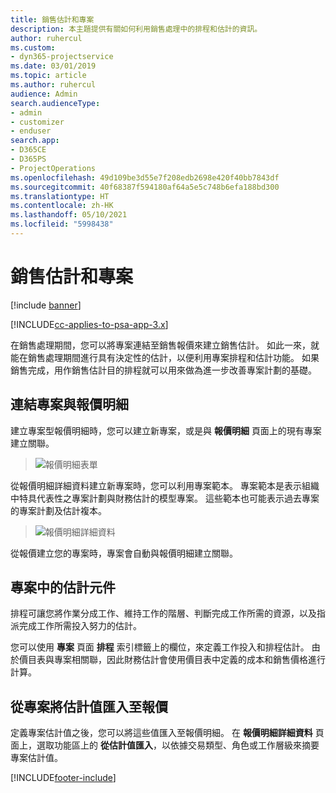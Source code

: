 ```yaml
---
title: 銷售估計和專案
description: 本主題提供有關如何利用銷售處理中的排程和估計的資訊。
author: ruhercul
ms.custom:
- dyn365-projectservice
ms.date: 03/01/2019
ms.topic: article
ms.author: ruhercul
audience: Admin
search.audienceType:
- admin
- customizer
- enduser
search.app:
- D365CE
- D365PS
- ProjectOperations
ms.openlocfilehash: 49d109be3d55e7f208edb2698e420f40bb7843df
ms.sourcegitcommit: 40f68387f594180af64a5e5c748b6efa188bd300
ms.translationtype: HT
ms.contentlocale: zh-HK
ms.lasthandoff: 05/10/2021
ms.locfileid: "5998438"
---
```

# <a name="sales-estimates-and-projects"></a>銷售估計和專案

[!include [banner](../includes/psa-now-project-operations.md)]

[!INCLUDE[cc-applies-to-psa-app-3.x](../includes/cc-applies-to-psa-app-3x.md)]

在銷售處理期間，您可以將專案連結至銷售報價來建立銷售估計。 如此一來，就能在銷售處理期間進行具有決定性的估計，以便利用專案排程和估計功能。 如果銷售完成，用作銷售估計目的排程就可以用來做為進一步改善專案計劃的基礎。

## <a name="linking-a-project-to-a-quote-line"></a>連結專案與報價明細

建立專案型報價明細時，您可以建立新專案，或是與 **報價明細** 頁面上的現有專案建立關聯。 

> ![報價明細表單](media/project-8.png)
 
從報價明細詳細資料建立新專案時，您可以利用專案範本。 專案範本是表示組織中特具代表性之專案計劃與財務估計的模型專案。 這些範本也可能表示過去專案的專案計劃及估計複本。

> ![報價明細詳細資料](media/project-9.png)
  
從報價建立您的專案時，專案會自動與報價明細建立關聯。

## <a name="components-of-estimates-in-a-project"></a>專案中的估計元件

排程可讓您將作業分成工作、維持工作的階層、判斷完成工作所需的資源，以及指派完成工作所需投入努力的估計。

您可以使用 **專案** 頁面 **排程** 索引標籤上的欄位，來定義工作投入和排程估計。 由於價目表與專案相關聯，因此財務估計會使用價目表中定義的成本和銷售價格進行計算。

## <a name="importing-estimates-from-a-project-into-a-quote"></a>從專案將估計值匯入至報價

定義專案估計值之後，您可以將這些值匯入至報價明細。 在 **報價明細詳細資料** 頁面上，選取功能區上的 **從估計值匯入**，以依據交易類型、角色或工作層級來摘要專案估計值。


[!INCLUDE[footer-include](../includes/footer-banner.md)]